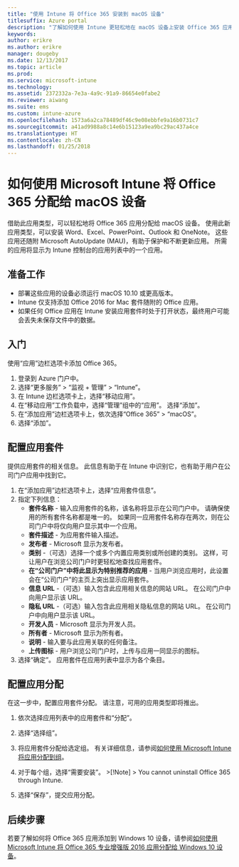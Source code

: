 ```yaml
---
title: "使用 Intune 将 Office 365 安装到 macOS 设备"
titlesuffix: Azure portal
description: "了解如何使用 Intune 更轻松地在 macOS 设备上安装 Office 365 应用。"
keywords: 
author: erikre
ms.author: erikre
manager: dougeby
ms.date: 12/13/2017
ms.topic: article
ms.prod: 
ms.service: microsoft-intune
ms.technology: 
ms.assetid: 2372332a-7e3a-4a9c-91a9-86654e0fabe2
ms.reviewer: aiwang
ms.suite: ems
ms.custom: intune-azure
ms.openlocfilehash: 1573a6a2ca78489df46c9e08ebbfe9a16b0731c7
ms.sourcegitcommit: a41ad9988a8c14e6b15123a9ea9bc29ac437a4ce
ms.translationtype: HT
ms.contentlocale: zh-CN
ms.lasthandoff: 01/25/2018
---
```

# <a name="how-to-assign-office-365-to-macos-devices-with-microsoft-intune"></a>如何使用 Microsoft Intune 将 Office 365 分配给 macOS 设备

借助此应用类型，可以轻松地将 Office 365 应用分配给 macOS 设备。 使用此新应用类型，可以安装 Word、Excel、PowerPoint、Outlook 和 OneNote。 这些应用还随附 Microsoft AutoUpdate (MAU)，有助于保护和不断更新应用。 所需的应用将显示为 Intune 控制台的应用列表中的一个应用。


## <a name="before-you-start"></a>准备工作

- 部署这些应用的设备必须运行 macOS 10.10 或更高版本。
- Intune 仅支持添加 Office 2016 for Mac 套件随附的 Office 应用。
- 如果任何 Office 应用在 Intune 安装应用套件时处于打开状态，最终用户可能会丢失未保存文件中的数据。


## <a name="get-started"></a>入门
使用“应用”边栏选项卡添加 Office 365。
1.  登录到 Azure 门户中。
2.  选择“更多服务” > “监视 + 管理” > “Intune”。
3.  在 Intune 边栏选项卡上，选择“移动应用”。
4.  在“移动应用”工作负载中，选择“管理”组中的“应用”。 选择“添加”。
5.  在“添加应用”边栏选项卡上，依次选择“Office 365” > “macOS”。
6.  选择“添加”。

## <a name="configure-the-app-suite"></a>配置应用套件

提供应用套件的相关信息。 此信息有助于在 Intune 中识别它，也有助于用户在公司门户应用中找到它。

1.  在“添加应用”边栏选项卡上，选择“应用套件信息”。
2.  指定下列信息：
    - **套件名称** - 输入应用套件的名称，该名称将显示在公司门户中。 请确保使用的所有套件名称都是唯一的。 如果同一应用套件名称存在两次，则在公司门户中将仅向用户显示其中一个应用。
    - **套件描述** - 为应用套件输入描述。
    - **发布者** - Microsoft 显示为发布者。
    - **类别** -（可选）选择一个或多个内置应用类别或所创建的类别。 这样，可让用户在浏览公司门户时更轻松地查找应用套件。
    - **在“公司门户”中将此显示为特别推荐的应用** - 当用户浏览应用时，此设置会在“公司门户”的主页上突出显示应用套件。
    - **信息 URL** -（可选）输入包含此应用相关信息的网站 URL。 在公司门户中向用户显示该 URL。
    - **隐私 URL** -（可选）输入包含此应用相关隐私信息的网站 URL。 在公司门户中向用户显示该 URL。
    - **开发人员** - Microsoft 显示为开发人员。
    - **所有者** - Microsoft 显示为所有者。
    - **说明** - 输入要与此应用关联的任何备注。
    - **上传图标** - 用户浏览公司门户时，上传与应用一同显示的图标。
3.  选择“确定”。 应用套件在应用列表中显示为各个条目。

## <a name="configure-app-assignments"></a>配置应用分配

在这一步中，配置应用套件分配。 请注意，可用的应用类型即将推出。

1.  依次选择应用列表中的应用套件和“分配”。
2.  选择“选择组”。
3.  将应用套件分配给选定组。 有关详细信息，请参阅[如何使用 Microsoft Intune 将应用分配到组](/intune/apps-deploy)。
4.  对于每个组，选择“需要安装”。
        >[!Note]
        > You cannot uninstall Office 365 through Intune.

5. 选择“保存”，提交应用分配。

## <a name="next-steps"></a>后续步骤

若要了解如何将 Office 365 应用添加到 Windows 10 设备，请参阅[如何使用 Microsoft Intune 将 Office 365 专业增强版 2016 应用分配给 Windows 10 设备](/intune/apps-add-office365)。
